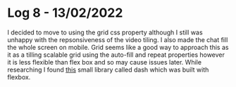 # Log 8 - 13/02/2022

I decided to move to using the grid css property although I still was unhappy with the repsonsiveness of the video tiling. I also made the chat fill the whole screen on mobile. Grid seems like a good way to approach this as it as a tilling scalable grid using the auto-fill and repeat properties however it is less flexible than flex box and so may cause issues later. While researching I found [this](https://github.com/Alicunde/Videoconference-Dish-CSS-JS) small library called dash which was built with flexbox. 